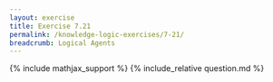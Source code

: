 ```yaml
---
layout: exercise
title: Exercise 7.21
permalink: /knowledge-logic-exercises/7-21/
breadcrumb: Logical Agents
---
```


{% include mathjax_support %}
{% include_relative question.md %}
